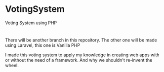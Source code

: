 # VotingSystem
Voting System using PHP
#
There will be another branch in this repository. The other one will be made using Laravel, this one is Vanilla PHP


I made this voting system to apply my knowledge in creating web apps with or without the need of a framework. And why we shouldn't re-invent the wheel.
